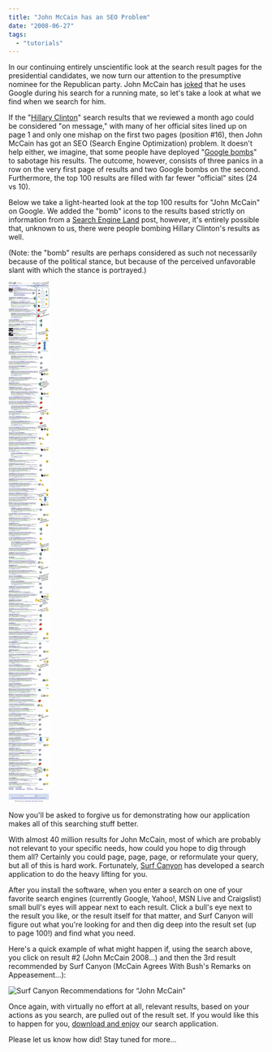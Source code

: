 ```yaml
---
title: "John McCain has an SEO Problem"
date: "2008-06-27"
tags: 
  - "tutorials"
---
```


In our continuing entirely unscientific look at the search result pages for the presidential candidates, we now turn our attention to the presumptive nominee for the Republican party. John McCain has [joked](http://news.yahoo.com/s/nm/20080609/wr_nm/usa_politics_mccain_google_dc) that he uses Google during his search for a running mate, so let's take a look at what we find when we search for him.

If the "[Hillary Clinton](http://blog.surfcanyon.com/2008/05/29/what-is-hillary-clinton-hiding/)" search results that we reviewed a month ago could be considered "on message," with many of her official sites lined up on page 1 and only one mishap on the first two pages (position #16), then John McCain has got an SEO (Search Engine Optimization) problem. It doesn't help either, we imagine, that some people have deployed "[Google bombs](http://www.computerworld.com/action/article.do?command=viewArticleBasic&articleId=9101218&intsrc=hm_list)" to sabotage his results. The outcome, however, consists of three panics in a row on the very first page of results and two Google bombs on the second. Furthermore, the top 100 results are filled with far fewer "official" sites (24 vs 10).

Below we take a light-hearted look at the top 100 results for "John McCain" on Google. We added the "bomb" icons to the results based strictly on information from a [Search Engine Land](http://searchengineland.com/080623-084854.php) post, however, it's entirely possible that, unknown to us, there were people bombing Hillary Clinton's results as well.

(Note: the "bomb" results are perhaps considered as such not necessarily because of the political stance, but because of the perceived unfavorable slant with which the stance is portrayed.)

![Top 100 Google Results for “John McCain”](/assets/images/rank-dynamics/mccain-2.jpg)

Now you'll be asked to forgive us for demonstrating how our application makes all of this searching stuff better.

With almost 40 million results for John McCain, most of which are probably not relevant to your specific needs, how could you hope to dig through them all? Certainly you could page, page, page, or reformulate your query, but all of this is hard work. Fortunately, [Surf Canyon](http://www.SurfCanyon.com) has developed a search application to do the heavy lifting for you.

After you install the software, when you enter a search on one of your favorite search engines (currently Google, Yahoo!, MSN Live and Craigslist) small bull's eyes will appear next to each result. Click a bull's eye next to the result you like, or the result itself for that matter, and Surf Canyon will figure out what you're looking for and then dig deep into the result set (up to page 100!) and find what you need.

Here's a quick example of what might happen if, using the search above, you click on result #2 (John McCain 2008...) and then the 3rd result recommended by Surf Canyon (McCain Agrees With Bush's Remarks on Appeasement...):

![Surf Canyon Recommendations for “John McCain”](/assets/images/rank-dynamics/mccrain-recs-ff.jpg)

Once again, with virtually no effort at all, relevant results, based on your actions as you search, are pulled out of the result set. If you would like this to happen for you, [download and enjoy](http://www.SurfCanyon.com) our search application.

Please let us know how did! Stay tuned for more...
